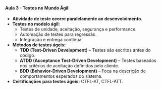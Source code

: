 #### **Aula 3 - Testes no Mundo Ágil**

- **Atividade de teste ocorre paralelamente ao desenvolvimento.**
- **Testes no modelo ágil:**
  - Testes de unidade, aceitação, segurança e performance.
  - Automação de testes para regressão.
  - Integração e entrega contínua.
- **Métodos de testes ágeis:**
  - **TDD (Test-Driven Development)** – Testes são escritos antes do código.
  - **ATDD (Acceptance Test-Driven Development)** – Testes baseados nos critérios de aceitação definidos pelo cliente.
  - **BDD (Behavior-Driven Development)** – Foca na descrição de comportamentos esperados do sistema.
- **Certificações para testes ágeis:** CTFL-AT, CTFL-ATT.

